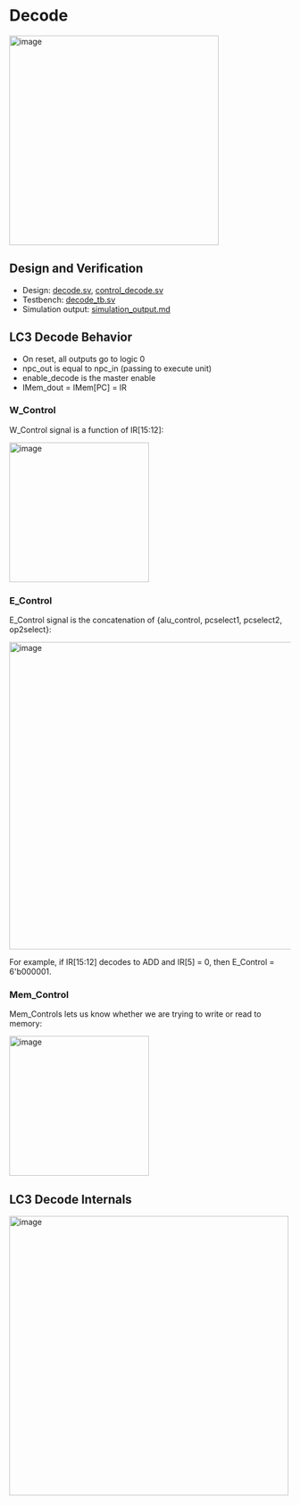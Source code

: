 # Decode
<img src="https://github.com/coolnikitav/coding-lessons/assets/30304422/eb24dfa4-efc0-4286-adaa-a5ea079033f1" alt="image" width="375"/>

## Design and Verification
- Design: [decode.sv](decode.sv), [control_decode.sv](control_decode.sv)
- Testbench: [decode_tb.sv](decode_tb.sv)
- Simulation output: [simulation_output.md](simulation_output.md)

## LC3 Decode Behavior
- On reset, all outputs go to logic 0
- npc_out is equal to npc_in (passing to execute unit)
- enable_decode is the master enable
- IMem_dout = IMem[PC] = IR

### W_Control
W_Control signal is a function of IR[15:12]:

<img src="https://github.com/coolnikitav/coding-lessons/assets/30304422/40a2bb9c-5580-4b2b-824f-1b5f7e2f35ba" alt="image" width="250"/>

### E_Control
E_Control signal is the concatenation of {alu_control, pcselect1, pcselect2, op2select}:

<img src="https://github.com/coolnikitav/coding-lessons/assets/30304422/43c910b6-5b4e-4633-b671-152e67ca83c5" alt="image" width="550"/>

For example, if IR[15:12] decodes to ADD and IR[5] = 0, then E_Control = 6'b000001.

### Mem_Control
Mem_Controls lets us know whether we are trying to write or read to memory:

<img src="https://github.com/coolnikitav/projects/assets/30304422/059d6b46-7240-42d5-a547-c48370937a7d" alt="image" width="250"/>

## LC3 Decode Internals
<img src="https://github.com/coolnikitav/coding-lessons/assets/30304422/3fb97ea6-a669-485c-819b-0f3335a9b292" alt="image" width="500"/>
